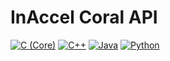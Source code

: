 # InAccel Coral API

[![C (Core)](https://img.shields.io/static/v1?logo=c&color=a8b9cc&label=C%20(Core)&message=2.1&style=for-the-badge)](src/main/c)
[![C++](https://img.shields.io/static/v1?logo=c%2b%2b&color=00599c&label=C%2B%2B&message=2.1.0&style=for-the-badge)](src/main/cpp)
[![Java](https://img.shields.io/static/v1?logo=java&color=007396&label=Java&message=2.0.0&style=for-the-badge)](src/main/java)
[![Python](https://img.shields.io/static/v1?logo=python&color=3776ab&label=Python&message=2.0.0&style=for-the-badge)](src/main/python)
